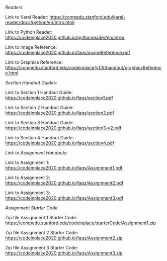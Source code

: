 _Readers_

Link to Karel Reader: https://compedu.stanford.edu/karel-reader/docs/python/en/intro.html

Link to Python Reader: https://codeinplace2020.github.io/pythonreader/en/intro/

Link to Image Reference: https://codeinplace2020.github.io/faqs/imageReference.pdf

Link to Graphics Reference: https://compedu.stanford.edu/codeinplace/v1/#/handout/graphicsReference.html

_Section Handout Guides:_

Link to Section 1 Handout Guide: https://codeinplace2020.github.io/faqs/section1.pdf

Link to Section 2 Handout Guide: https://codeinplace2020.github.io/faqs/section2.pdf

Link to Section 3 Handout Guide: https://codeinplace2020.github.io/faqs/section3-v2.pdf

Link to Section 4 Handout Guide: https://codeinplace2020.github.io/faqs/section4.pdf

_Link to Assignment Handouts:_

Link to Assignment 1: https://codeinplace2020.github.io/faqs/Assignment1.pdf

Link to Assignment 2: https://codeinplace2020.github.io/faqs/Assignment2.pdf

Link to Assignment 3: https://codeinplace2020.github.io/faqs/Assignment3.pdf

_Assignment Starter Code_

Zip file Assignment 1 Starter Code: https://compedu.stanford.edu/codeinplace/starterCode/Assignment1.zip

Zip file Assignment 2 Starter Code: https://codeinplace2020.github.io/faqs/Assignment2.zip

Zip file Assignment 3 Starter Code: https://codeinplace2020.github.io/faqs/Assignment3.zip
